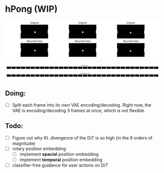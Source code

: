 # hPong (WIP)

![hPong Demo 2](./assets/pong_vae.png)

![hPong Demo](./assets/pong_simulation.png)

## Doing:

- [ ] Split each frame into its own VAE encoding/decoding.
      Right now, the VAE is encoding/decoding 3 frames at once, which is not flexible.

## Todo:

- [ ] Figure out why KL divergence of the DiT is so high (in the 9 orders of magnitude)
- [ ] rotary position embedding
  - [ ] implement **spacial** position embedding
  - [ ] implement **temporal** position embedding
- [ ] classifier-free guidance for user actions on DiT
